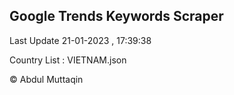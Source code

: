 

## Google Trends Keywords Scraper 
 
Last Update 21-01-2023 , 17:39:38

Country List :
VIETNAM.json



© Abdul Muttaqin 
